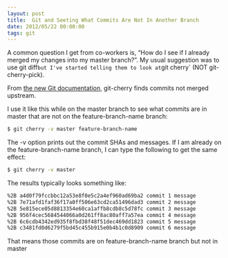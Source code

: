```yaml
---
layout: post
title:  Git and Seeting What Commits Are Not In Another Branch
date: 2012/05/22 00:00:00
tags: git 
---
```


A common question I get from co-workers is, “How do I see if I already merged my changes into my master branch?”. My usual suggestion was to use git diff`but I've started telling them to look at`git cherry` (NOT git-cherry-pick).

From [the new Git documentation][1], git-cherry finds commits not merged upstream.

I use it like this while on the master branch to see what commits are in master that are not on the feature-branch-name branch:

```bash
$ git cherry -v master feature-branch-name
```

The -v option prints out the commit SHAs and messages. If I am already on the feature-branch-name branch, I can type the following to get the same effect:

```bash
$ git cherry -v master
```

The results typically looks something like:

```bash
%2B a4d0f79fccbbc12a53e8f0e5c2a4ef960ad69ba2 commit 1 message
%2B 7e71afd1faf36f17a0ff506e63cd2ca51496dad3 commit 2 message
%2B 5e815ece05d8813354e60ca1affb8cdb8c5d78fc commit 3 message
%2B 956f4cec5684544066a0d261ff8ac80aff7a57ea commit 4 message
%2B 6c6cdb4342ed935f8fbd38f48f51dec469dd1823 commit 5 message
%2B c3481fd0d6279f5bd45c455b915e0b4b1c0d8909 commit 6 message
```

That means those commits are on feature-branch-name branch but not in master

   [1]: http://git-scm.com/docs/git-cherry
  
